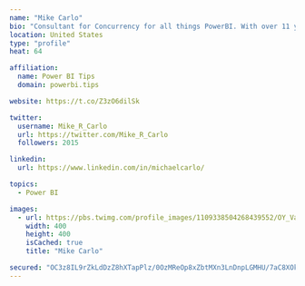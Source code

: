```yaml
---
name: "Mike Carlo"
bio: "Consultant for Concurrency for all things PowerBI. With over 11 years of data experience I'm making waves by deploying PowerBI into local Milwaukee Companies."
location: United States
type: "profile"
heat: 64

affiliation:
  name: Power BI Tips
  domain: powerbi.tips

website: https://t.co/Z3zO6dilSk

twitter:
  username: Mike_R_Carlo
  url: https://twitter.com/Mike_R_Carlo
  followers: 2015

linkedin:
  url: https://www.linkedin.com/in/michaelcarlo/

topics:
  - Power BI

images:
  - url: https://pbs.twimg.com/profile_images/1109338504268439552/OY_Va867_400x400.jpg
    width: 400
    height: 400
    isCached: true
    title: "Mike Carlo"

secured: "OC3z8IL9rZkLdDzZ8hXTapPlz/0OzMReOp8xZbtMXn3LnDnpLGMHU/7aC8XOkscCuCi5hHnBNVAT54vHyhQ6bEg212PYtohargq61LG/XJ27DD3zKdo1mHSFhS7DLp1rQmDJv5Hv/ff367N4KfgB+ok5DrEfSHtcqxoAzR8jSrdk8FdewD1AclcAhP32UhmHqPTmRECaD3trVw74D4leP/kP+zZMinWeO/CYXFBvOPbCWKe0uwwWGUFvk1IGS/G0aKcTue2XpYf9h2Xr++vvBkpYzX1gS8TfJtY8a09nBAHT8gc1vIaSuOPcNQMqg63dkb1+U4BjJUJ0Fx6jGriRM4CPhIXehuDjeamD7kE+53eWRmm68IiF4n8e2eGaxE450gY+ezSxzXt3Ye0KOstQtLqLGomkADtBJheCE3kngOY=;62jPNNKNW7qElqrscWRy+w=="
---
```


